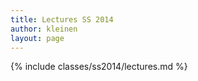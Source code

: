 ```yaml
---
title: Lectures SS 2014
author: kleinen
layout: page
---
```

{% include classes/ss2014/lectures.md %}
